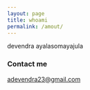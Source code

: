 ```yaml
---
layout: page
title: whoami
permalink: /amout/
---
```


devendra ayalasomayajula

### Contact me

[adevendra23@gmail.com](mailto:adevendra23@gmail.com)
